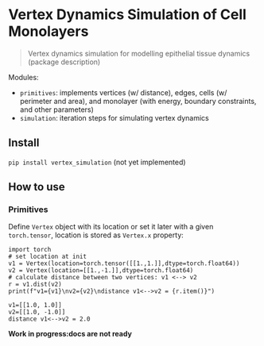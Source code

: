 <!--

#################################################
### THIS FILE WAS AUTOGENERATED! DO NOT EDIT! ###
#################################################
# file to edit: nbs/index.ipynb
# command to build the docs after a change: nbdev_build_docs

-->

# Vertex Dynamics Simulation of Cell Monolayers

> Vertex dynamics simulation for modelling epithelial tissue dynamics (package description)


Modules:
- `primitives`: implements vertices (w/ distance), edges, cells (w/ perimeter and area), and monolayer (with energy, boundary constraints, and other parameters)
- `simulation`: iteration steps for simulating vertex dynamics

## Install

`pip install vertex_simulation` (not yet implemented)

## How to use

### Primitives

Define `Vertex` object with its location or set it later with a given `torch.tensor`, location is stored as `Vertex.x` property:
<div class="codecell" markdown="1">
<div class="input_area" markdown="1">

```
import torch
# set location at init
v1 = Vertex(location=torch.tensor([[1.,1.]],dtype=torch.float64))
v2 = Vertex(location=[[1.,-1.]],dtype=torch.float64)
# calculate distance between two vertices: v1 <--> v2
r = v1.dist(v2)
print(f"v1={v1}\nv2={v2}\ndistance v1<-->v2 = {r.item()}")
```

</div>
<div class="output_area" markdown="1">

    v1=[[1.0, 1.0]]
    v2=[[1.0, -1.0]]
    distance v1<-->v2 = 2.0


</div>

</div>

**Work in progress:docs are not ready**
